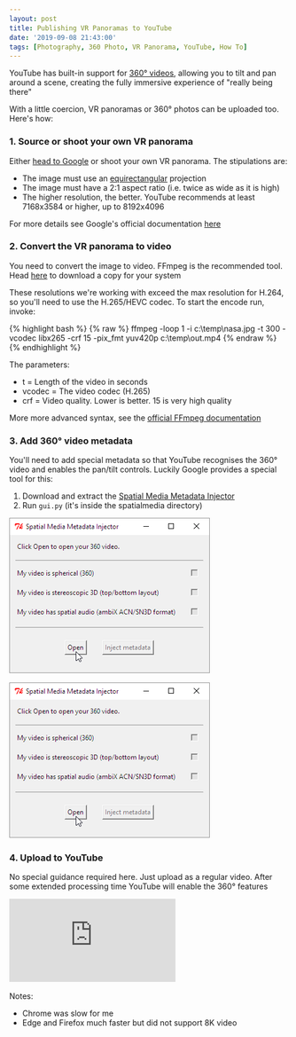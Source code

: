 ```yaml
---
layout: post
title: Publishing VR Panoramas to YouTube
date: '2019-09-08 21:43:00'
tags: [Photography, 360 Photo, VR Panorama, YouTube, How To]
---
```


YouTube has built-in support for <a href="https://support.google.com/youtube/answer/6178631?hl=en" target="_blank">360° videos</a>, allowing you to tilt and pan around a scene, creating the fully immersive experience of "really being there"

With a little coercion, VR panoramas or 360° photos can be uploaded too. Here's how:

### 1. Source or shoot your own VR panorama

Either <a href="https://www.google.co.uk/search?q=equirectangular+vr+photo&rlz=1CDGOYI_enGB653GB654&hl=en-GB&prmd=ivn&source=lnms&tbm=isch&sa=X&ved=0ahUKEwiMi6_uptLPAhXFECwKHYiRDOAQ_AUIBygB&biw=414&bih=660" target="_blank">head to Google</a> or shoot your own VR panorama. The stipulations are:

* The image must use an <a href="https://en.wikipedia.org/wiki/Equirectangular_projection" target="_blank">equirectangular</a> projection
* The image must have a 2:1 aspect ratio (i.e. twice as wide as it is high)
* The higher resolution, the better. YouTube recommends at least 7168x3584 or higher, up to 8192x4096

For more details see Google's official documentation <a href="https://support.google.com/youtube/answer/6178631?hl=en" target="_blank">here</a>

### 2. Convert the VR panorama to video

You need to convert the image to video. FFmpeg is the recommended tool. Head <a href="https://ffmpeg.org/download.html" target="_blank">here</a> to download a copy for your system

These resolutions we're working with exceed the max resolution for H.264, so you'll need to use the H.265/HEVC codec. To start the encode run, invoke:

{% highlight bash %}
{% raw %}
ffmpeg -loop 1 -i c:\temp\nasa.jpg -t 300 -vcodec libx265 -crf 15 -pix_fmt yuv420p c:\temp\out.mp4
{% endraw %}
{% endhighlight %}

The parameters:

* t = Length of the video in seconds
* vcodec = The video codec (H.265)
* crf = Video quality. Lower is better. 15 is very high quality 

More more advanced syntax, see the <a href="https://ffmpeg.org/ffmpeg-all.html#image2-1" target="_blank">official FFmpeg documentation</a>

### 3. Add 360° video metadata 
	
You'll need to add special metadata so that YouTube recognises the 360° video and enables the pan/tilt controls. Luckily Google provides a special tool for this:

1. Download and extract the <a href="https://github.com/google/spatial-media/releases/tag/v2.1" target="_blank">Spatial Media Metadata Injector</a>
2. Run `gui.py` (it's inside the spatialmedia directory)

![](/img/posts/spatial_media_metadata_injector_1.png)

![](/img/posts/spatial_media_metadata_injector_1.png)

### 4. Upload to YouTube

No special guidance required here. Just upload as a regular video. After some extended processing time YouTube will enable the 360° features

<div class="youtube-container">
<iframe src="https://www.youtube.com/embed/W1rKkSokIXU?rel=0" 
frameborder="0" allowfullscreen class="youtube-video"></iframe>
</div> 

Notes:

* Chrome was slow for me
* Edge and Firefox much faster but did not support 8K video


